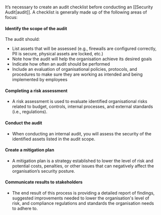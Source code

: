 
It’s necessary to create an audit checklist before conducting an [[Security Audit|audit]]. A checklist is generally made up of the following areas of focus:

#### Identify the scope of the audit
The audit should:
- List assets that will be assessed (e.g., firewalls are configured correctly, PII is secure, physical assets are locked, etc.) 
- Note how the audit will help the organisation achieve its desired goals
- Indicate how often an audit should be performed
- Include an evaluation of organisational policies, protocols, and procedures to make sure they are working as intended and being implemented by employees

#### Completing a risk assessment
- A risk assessment is used to evaluate identified organisational risks related to budget, controls, internal processes, and external standards (i.e., regulations).

#### Conduct the audit
- When conducting an internal audit, you will assess the security of the identified assets listed in the audit scope.

#### Create a mitigation plan
- A mitigation plan is a strategy established to lower the level of risk and potential costs, penalties, or other issues that can negatively affect the organisation’s security posture. 

#### Communicate results to stakeholders
- The end result of this process is providing a detailed report of findings, suggested improvements needed to lower the organisation's level of risk, and compliance regulations and standards the organisation needs to adhere to. 
